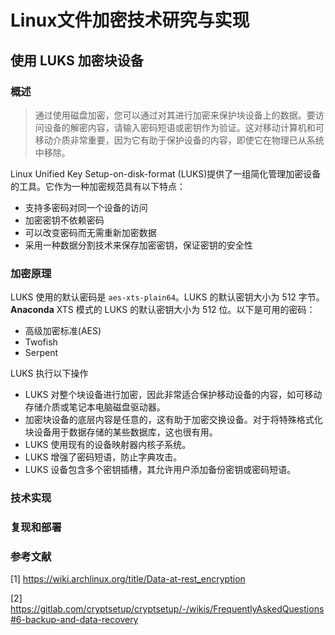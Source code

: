 # Linux文件加密技术研究与实现

##  使用 LUKS 加密块设备

### 概述

> 通过使用磁盘加密，您可以通过对其进行加密来保护块设备上的数据。要访问设备的解密内容，请输入密码短语或密钥作为验证。这对移动计算机和可移动介质非常重要，因为它有助于保护设备的内容，即使它在物理已从系统中移除。

Linux Unified Key Setup-on-disk-format (LUKS)提供了一组简化管理加密设备的工具。它作为一种加密规范具有以下特点：

- 支持多密码对同一个设备的访问
- 加密密钥不依赖密码
- 可以改变密码而无需重新加密数据
- 采用一种数据分割技术来保存加密密钥，保证密钥的安全性

### 加密原理

LUKS 使用的默认密码是 `aes-xts-plain64`。LUKS 的默认密钥大小为 512 字节。**Anaconda** XTS 模式的 LUKS 的默认密钥大小为 512 位。以下是可用的密码：

- 高级加密标准(AES)
- Twofish
- Serpent

LUKS 执行以下操作

- LUKS 对整个块设备进行加密，因此非常适合保护移动设备的内容，如可移动存储介质或笔记本电脑磁盘驱动器。
- 加密块设备的底层内容是任意的，这有助于加密交换设备。对于将特殊格式化块设备用于数据存储的某些数据库，这也很有用。
- LUKS 使用现有的设备映射器内核子系统。
- LUKS 增强了密码短语，防止字典攻击。
- LUKS 设备包含多个密钥插槽，其允许用户添加备份密钥或密码短语。

### 技术实现





### 复现和部署





### 参考文献

[1] https://wiki.archlinux.org/title/Data-at-rest_encryption

[2] https://gitlab.com/cryptsetup/cryptsetup/-/wikis/FrequentlyAskedQuestions#6-backup-and-data-recovery
